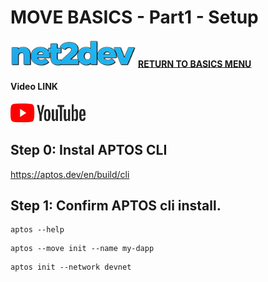 # MOVE BASICS - Part1 - Setup

<img src="https://raw.githubusercontent.com/net2devcrypto/misc/main/net2dev-sociallogo.png" width="200px;" />
<a href="https://github.com/net2devcrypto/MOVE-Smart-Contracts/tree/main/index/BASICS"><b>RETURN TO BASICS MENU</b></a>

<h4>Video LINK</h4>
<a href="" target="_blank"><img src="https://github.com/net2devcrypto/misc/blob/main/ytlogo2.png" width="120" height="30"></a>

## Step 0: Instal APTOS CLI<span id="Step0"><span>
https://aptos.dev/en/build/cli

## Step 1: Confirm APTOS cli install.<span id="Step0"><span>
```shell
aptos --help
```

```shell
aptos --move init --name my-dapp
```

```shell
aptos init --network devnet
```


